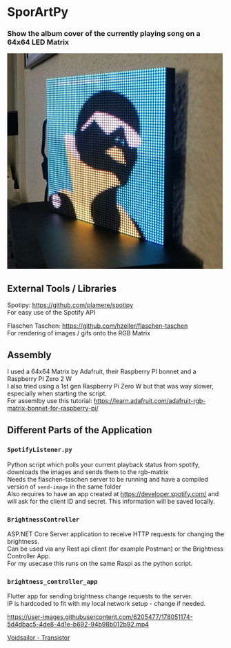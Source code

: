 # SporArtPy
### Show the album cover of the currently playing song on a 64x64 LED Matrix

![demo pic](docs/demo.jpg)

## External Tools / Libraries
Spotipy: https://github.com/plamere/spotipy  
For easy use of the Spotify API

Flaschen Taschen: https://github.com/hzeller/flaschen-taschen  
For rendering of images / gifs onto the RGB Matrix 

## Assembly
I used a 64x64 Matrix by Adafruit, their Raspberry PI bonnet and a Raspberry PI Zero 2 W  
I also tried using a 1st gen Raspberry Pi Zero W but that was way slower, especially when starting the script.  
For assemlby use this tutorial: https://learn.adafruit.com/adafruit-rgb-matrix-bonnet-for-raspberry-pi/

## Different Parts of the Application
### `SpotifyListener.py`
Python script which polls your current playback status from spotify, downloads the images and sends them to the rgb-matrix  
Needs the flaschen-taschen server to be running and have a compiled version of `send-image` in the same folder  
Also requires to have an app created at https://developer.spotify.com/ and will ask for the client ID and secret. This information will be saved locally.

### `BrightnessController`
ASP.NET Core Server application to receive HTTP requests for changing the brightness.  
Can be used via any Rest api client (for example Postman) or the Brightness Controller App.  
For my usecase this runs on the same Raspi as the python script.

### `brightness_controller_app`
Flutter app for sending brightness change requests to the server.  
IP is hardcoded to fit with my local network setup - change if needed.


https://user-images.githubusercontent.com/6205477/178051174-5d4dbac5-4de8-4d1e-b692-94b98b012b92.mp4

[Voidsailor - Transistor](https://open.spotify.com/album/1YsEAYZGJ0qzLmqXOXdh3f)
